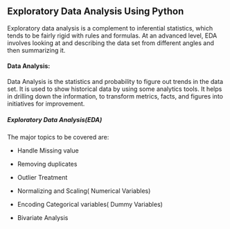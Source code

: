 ## Exploratory Data Analysis Using Python

Exploratory data analysis is a complement to inferential statistics, which tends to be fairly rigid with rules and formulas. At an advanced level, EDA involves looking at and describing the data set from different angles and then summarizing it.


#### Data Analysis:

Data Analysis is the statistics and probability to figure out trends in the data set. It is used to show historical data by using some analytics tools. It helps in drilling down the information, to transform metrics, facts, and figures into initiatives for improvement.


#####  Exploratory Data Analysis(EDA) 

The major topics to be covered are: 

* Handle Missing value

* Removing duplicates

* Outlier Treatment

* Normalizing and Scaling( Numerical Variables)

* Encoding Categorical variables( Dummy Variables)

* Bivariate Analysis
